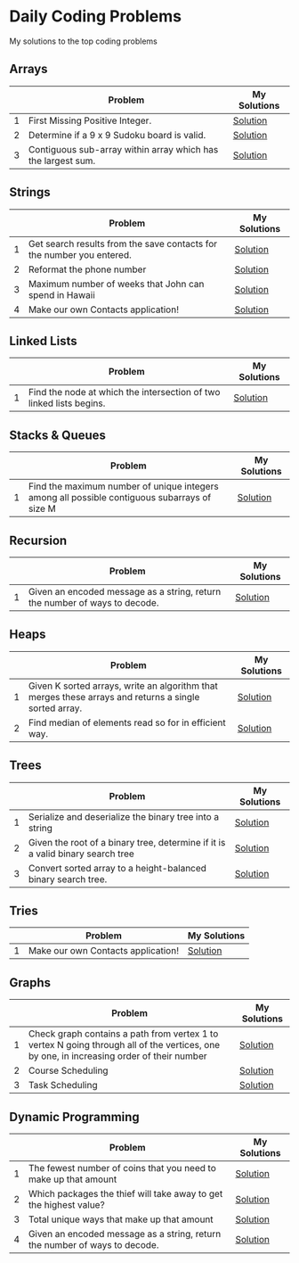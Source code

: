 # Daily Coding Problems
My solutions to the top coding problems

## Arrays
| |Problem|My Solutions |
|---|---|---|
|1|First Missing Positive Integer.|[Solution](https://github.com/satiye/dailycoding/blob/master/src/arrays/FirstMissingPositiveInteger.java)|
|2|Determine if a 9 x 9 Sudoku board is valid.|[Solution](https://github.com/satiye/dailycoding/blob/master/src/arrays/ValidSudoku.java)|
|3|Contiguous sub-array within array which has the largest sum.|[Solution](https://github.com/satiye/dailycoding/blob/master/src/arrays/kadanesalgorithm/MaxContiguousSubarraySum.java)|


## Strings
| |Problem|My Solutions |
|---|---|---|
|1|Get search results from the save contacts for the number you entered.|[Solution](https://github.com/satiye/dailycoding/blob/master/src/strings/SortedContactSearch.java)|
|2|Reformat the phone number|[Solution](https://github.com/satiye/dailycoding/blob/master/src/strings/ReformatPhoneNumber.java)|
|3|Maximum number of weeks that John can spend in Hawaii|[Solution](https://github.com/satiye/dailycoding/blob/master/src/strings/CountHolidayWeeks.java)|
|4|Make our own Contacts application!|[Solution](https://github.com/satiye/dailycoding/blob/master/src/strings/Contacts.java)|

## Linked Lists
| |Problem|My Solutions |
|---|---|---|
|1|Find the node at which the intersection of two linked lists begins. |[Solution](https://github.com/satiye/dailycoding/blob/master/src/linkedlists/MergePointOfTwoLists.java)|

## Stacks & Queues
| |Problem|My Solutions |
|---|---|---|
|1|Find the maximum number of unique integers among all possible contiguous subarrays of size M |[Solution](https://github.com/satiye/dailycoding/blob/master/src/stacksandqueues/MaxUniqueIntegersInContiguousSubarray.java)|

## Recursion
| |Problem|My Solutions |
|---|---|---|
|1|Given an encoded message as a string, return the number of ways to decode. |[Solution](https://github.com/satiye/dailycoding/blob/master/src/recursion/DecodeWays.java)|

## Heaps
| |Problem|My Solutions |
|---|---|---|
|1|Given K sorted arrays, write an algorithm that merges these arrays and returns a single sorted array.|[Solution](https://github.com/satiye/dailycoding/blob/master/src/heaps/MergeKSortedArrays.java)|
|2|Find median of elements read so for in efficient way. |[Solution](https://github.com/satiye/dailycoding/blob/master/src/heaps/FindRunningMedian.java)|

## Trees
| |Problem|My Solutions |
|---|---|---|
|1|Serialize and deserialize the binary tree into a string |[Solution](https://github.com/satiye/dailycoding/blob/master/src/trees/SerializeDeserializeBinaryTree.java)|
|2|Given the root of a binary tree, determine if it is a valid binary search tree |[Solution](https://github.com/satiye/dailycoding/blob/master/src/trees/CheckBST.java)|
|3|Convert sorted array to a height-balanced binary search tree. |[Solution](https://github.com/satiye/dailycoding/blob/master/src/trees/ConvertSortedArrayToBST.java)|

## Tries
| |Problem|My Solutions |
|---|---|---|
|1|Make our own Contacts application!|[Solution](https://github.com/satiye/dailycoding/blob/master/src/trie/Contacts.java)|

## Graphs
| |Problem|My Solutions |
|---|---|---|
|1|Check graph contains a path from vertex 1 to vertex N going through all of the vertices, one by one, in increasing order of their number |[Solution](https://github.com/satiye/dailycoding/blob/master/src/graphs/CheckOrderedPathExistence.java)|
|2|Course Scheduling |[Solution](https://github.com/satiye/dailycoding/blob/master/src/graphs/topologicalsort/CourseSchedule.java)|
|3|Task Scheduling |[Solution](https://github.com/satiye/dailycoding/blob/master/src/graphs/topologicalsort/TaskScheduler.java)|

## Dynamic Programming
| |Problem|My Solutions |
|---|---|---|
|1|The fewest number of coins that you need to make up that amount |[Solution](https://github.com/satiye/dailycoding/blob/master/src/dynamicprogramming/FewestCoinsToMakeChange.java)|
|2|Which packages the thief will take away to get the highest value?|[Solution](https://github.com/satiye/dailycoding/blob/master/src/dynamicprogramming/ZeroOneKnapsack.java)|
|3|Total unique ways that make up that amount|[Solution](https://github.com/satiye/dailycoding/blob/master/src/dynamicprogramming/TotalUniqueWaysToMakeChange.java)|
|4|Given an encoded message as a string, return the number of ways to decode. |[Solution](https://github.com/satiye/dailycoding/blob/master/src/dynamicprogramming/DecodeWays.java)|

